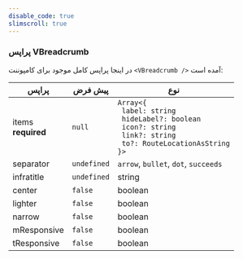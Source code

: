 ```yaml
---
disable_code: true
slimscroll: true
---
```


### پراپس VBreadcrumb

در اینجا پراپس کامل موجود برای کامپوننت `<VBreadcrumb />` آمده است:

| پراپس                  | پیش فرض                                       | نوع                                                                                                                                                                          |
| ---------------------- | --------------------------------------------- | ---------------------------------------------------------------------------------------------------------------------------------------------------------------------------- |
| items<br/>**required** | <span class="is-null">`null`</span>           | <span class="is-array">`Array<{`<br/>` label: string`<br/>` hideLabel?: boolean`<br/>` icon?: string`<br/>` link?: string`<br/>` to?: RouteLocationAsString`<br/>`}>`</span> |
| separator              | <span class="is-undefined">`undefined`</span> | `arrow`, `bullet`, `dot`, `succeeds`                                                                                                                                         |
| infratitle             | <span class="is-undefined">`undefined`</span> | string                                                                                                                                                                       |
| center                 | <span class="is-boolean">`false`</span>       | boolean                                                                                                                                                                      |
| lighter                | <span class="is-boolean">`false`</span>       | boolean                                                                                                                                                                      |
| narrow                 | <span class="is-boolean">`false`</span>       | boolean                                                                                                                                                                      |
| mResponsive            | <span class="is-boolean">`false`</span>       | boolean                                                                                                                                                                      |
| tResponsive            | <span class="is-boolean">`false`</span>       | boolean                                                                                                                                                                      |
